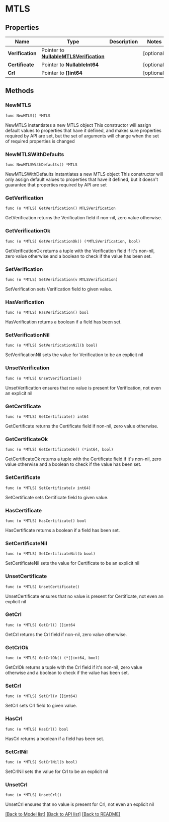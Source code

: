 # MTLS

## Properties

Name | Type | Description | Notes
------------ | ------------- | ------------- | -------------
**Verification** | Pointer to [**NullableMTLSVerification**](MTLSVerification.md) |  | [optional] 
**Certificate** | Pointer to **NullableInt64** |  | [optional] 
**Crl** | Pointer to **[]int64** |  | [optional] 

## Methods

### NewMTLS

`func NewMTLS() *MTLS`

NewMTLS instantiates a new MTLS object
This constructor will assign default values to properties that have it defined,
and makes sure properties required by API are set, but the set of arguments
will change when the set of required properties is changed

### NewMTLSWithDefaults

`func NewMTLSWithDefaults() *MTLS`

NewMTLSWithDefaults instantiates a new MTLS object
This constructor will only assign default values to properties that have it defined,
but it doesn't guarantee that properties required by API are set

### GetVerification

`func (o *MTLS) GetVerification() MTLSVerification`

GetVerification returns the Verification field if non-nil, zero value otherwise.

### GetVerificationOk

`func (o *MTLS) GetVerificationOk() (*MTLSVerification, bool)`

GetVerificationOk returns a tuple with the Verification field if it's non-nil, zero value otherwise
and a boolean to check if the value has been set.

### SetVerification

`func (o *MTLS) SetVerification(v MTLSVerification)`

SetVerification sets Verification field to given value.

### HasVerification

`func (o *MTLS) HasVerification() bool`

HasVerification returns a boolean if a field has been set.

### SetVerificationNil

`func (o *MTLS) SetVerificationNil(b bool)`

 SetVerificationNil sets the value for Verification to be an explicit nil

### UnsetVerification
`func (o *MTLS) UnsetVerification()`

UnsetVerification ensures that no value is present for Verification, not even an explicit nil
### GetCertificate

`func (o *MTLS) GetCertificate() int64`

GetCertificate returns the Certificate field if non-nil, zero value otherwise.

### GetCertificateOk

`func (o *MTLS) GetCertificateOk() (*int64, bool)`

GetCertificateOk returns a tuple with the Certificate field if it's non-nil, zero value otherwise
and a boolean to check if the value has been set.

### SetCertificate

`func (o *MTLS) SetCertificate(v int64)`

SetCertificate sets Certificate field to given value.

### HasCertificate

`func (o *MTLS) HasCertificate() bool`

HasCertificate returns a boolean if a field has been set.

### SetCertificateNil

`func (o *MTLS) SetCertificateNil(b bool)`

 SetCertificateNil sets the value for Certificate to be an explicit nil

### UnsetCertificate
`func (o *MTLS) UnsetCertificate()`

UnsetCertificate ensures that no value is present for Certificate, not even an explicit nil
### GetCrl

`func (o *MTLS) GetCrl() []int64`

GetCrl returns the Crl field if non-nil, zero value otherwise.

### GetCrlOk

`func (o *MTLS) GetCrlOk() (*[]int64, bool)`

GetCrlOk returns a tuple with the Crl field if it's non-nil, zero value otherwise
and a boolean to check if the value has been set.

### SetCrl

`func (o *MTLS) SetCrl(v []int64)`

SetCrl sets Crl field to given value.

### HasCrl

`func (o *MTLS) HasCrl() bool`

HasCrl returns a boolean if a field has been set.

### SetCrlNil

`func (o *MTLS) SetCrlNil(b bool)`

 SetCrlNil sets the value for Crl to be an explicit nil

### UnsetCrl
`func (o *MTLS) UnsetCrl()`

UnsetCrl ensures that no value is present for Crl, not even an explicit nil

[[Back to Model list]](../README.md#documentation-for-models) [[Back to API list]](../README.md#documentation-for-api-endpoints) [[Back to README]](../README.md)



